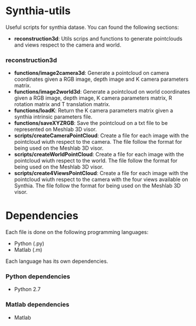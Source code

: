 # Synthia-utils
Useful scripts for synthia datase. You can found the following sections:
- **reconstruction3d**: Utils scrips and functions to generate pointclouds and views respect to the camera and world.
  
### reconstruction3d
- **functions/image2camera3d**: Generate a pointcloud on camera coordinates given a RGB image, depth image and K camera parameters matrix.
- **functions/image2world3d**: Generate a pointcloud on world coordinates given a RGB image, depth image, K camera parameters matrix, R rotation matrix and T translation matrix.
- **functions/loadK**: Return the K camera parameters matrix given a synthia intrinsic parameters file.
- **functions/saveXYZRGB**: Save the pointcloud on a txt file to be represented on Meshlab 3D visor.
- **scripts/createCameraPointCloud**: Create a file for each image with the pointcloud wiuth respect to the camera. The file follow the format for being used on the Meshlab 3D visor.
- **scripts/createWorldPointCloud**: Create a file for each image with the pointcloud wiuth respect to the world. The file follow the format for being used on the Meshlab 3D visor.
- **scripts/create4ViewsPointCloud**: Create a file for each image with the pointcloud wiuth respect to the camera with the four views available on Synthia. The file follow the format for being used on the Meshlab 3D visor.


# Dependencies
Each file is done on the following programming languages:
- Python (.py)
- Matlab (.m)  

Each language has its own dependencies.

### Python dependencies 
- Python 2.7

### Matlab dependencies
- Matlab
